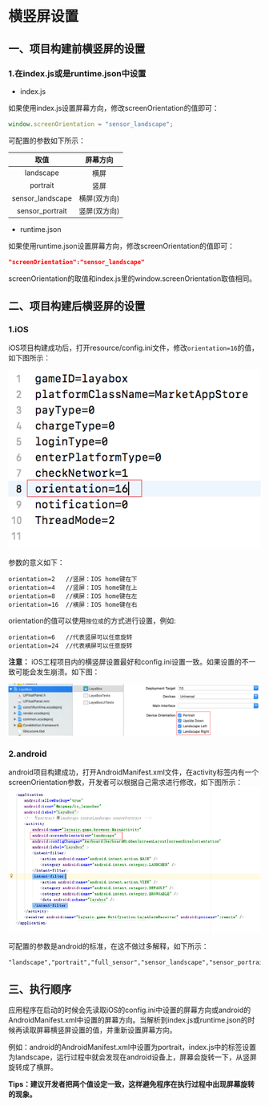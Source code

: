 #  横竖屏设置

## 一、项目构建前横竖屏的设置

### 1.在index.js或是runtime.json中设置

* index.js

如果使用index.js设置屏幕方向，修改screenOrientation的值即可：

```javascript
window.screenOrientation = "sensor_landscape";
```

可配置的参数如下所示：

|取值|屏幕方向|
|:--:|:-----:|
|landscape|横屏|
|portrait |竖屏|
|sensor_landscape|横屏(双方向)|
|sensor_portrait|竖屏(双方向)|

* runtime.json

如果使用runtime.json设置屏幕方向，修改screenOrientation的值即可：

```json
"screenOrientation":"sensor_landscape"
```

screenOrientation的取值和index.js里的window.screenOrientation取值相同。

## 二、项目构建后横竖屏的设置

### 1.iOS

iOS项目构建成功后，打开resource/config.ini文件，修改`orientation=16`的值，如下图所示：

![图1](img/1.png)

参数的意义如下：
```
orientation=2   //竖屏：IOS home键在下   
orientation=4   //竖屏：IOS home键在上   
orientation=8   //横屏：IOS home键在左   
orientation=16  //横屏：IOS home键在右   
```
orientation的值可以使用`按位或`的方式进行设置，例如:
```   
orientation=6   //代表竖屏可以任意旋转  
orientation=24  //代表横屏可以任意旋转  
```

**注意：** iOS工程项目内的横竖屏设置最好和config.ini设置一致。如果设置的不一致可能会发生崩溃。如下图： 

![图](img/2.png)

### 2.android

android项目构建成功，打开AndroidManifest.xml文件，在activity标签内有一个screenOrientation参数，开发者可以根据自己需求进行修改，如下图所示：
![图2](img/3.jpg)

可配置的参数是android的标准，在这不做过多解释，如下所示：

```
"landscape","portrait","full_sensor","sensor_landscape","sensor_portrait","reverse_landscape","reverse_portrait"
```

## 三、执行顺序

应用程序在启动的时候会先读取iOS的config.ini中设置的屏幕方向或android的AndroidManifest.xml中设置的屏幕方向。当解析到index.js或runtime.json的时候再读取屏幕横竖屏设置的值，并重新设置屏幕方向。  

例如：android的AndroidManifest.xml中设置为portrait，index.js中的标签设置为landscape，运行过程中就会发现在android设备上，屏幕会旋转一下，从竖屏旋转成了横屏。

**Tips：建议开发者把两个值设定一致，这样避免程序在执行过程中出现屏幕旋转的现象。**